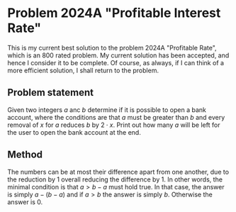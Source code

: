 # Problem 2024A "Profitable Interest Rate"
This is my current best solution to the problem 2024A "Profitable Rate", which is an 800 rated problem. My current solution has been accepted, and hence I consider it to be complete. Of course, as always, if I can think of a more efficient solution, I shall return to the problem. 

## Problem statement
Given two integers $a$ anc $b$ determine if it is possible to open a bank account, where the conditions are that $a$ must be greater than $b$ and every removal of $x$ for $a$ reduces $b$ by $2 \cdot x$. Print out how many $a$ will be left for the user to open the bank account at the end.

## Method
The numbers can be at most their difference apart from one another, due to the reduction by $1$ overall reducing the difference by $1$. In other words, the minimal condition is that $a > b - a$ must hold true. In that case, the answer is simply $a - (b - a)$ and if $a > b$ the answer is simply $b$. Otherwise the answer is $0$.

